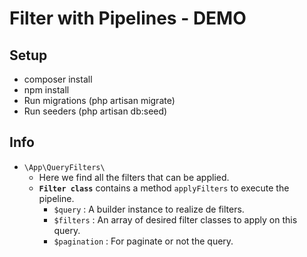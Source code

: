 # Filter with Pipelines - DEMO
## Setup
- composer install
- npm install
- Run migrations (php artisan migrate)
- Run seeders (php artisan db:seed)
## Info
- `\App\QueryFilters\`
  - Here we find all the filters that can be applied.
  - **`Filter class`** contains a method `applyFilters` to execute the pipeline.
    - `$query` : A builder instance to realize de filters.
    - `$filters` : An array of desired filter classes to apply on this query.
    - `$pagination` : For paginate or not the query.
